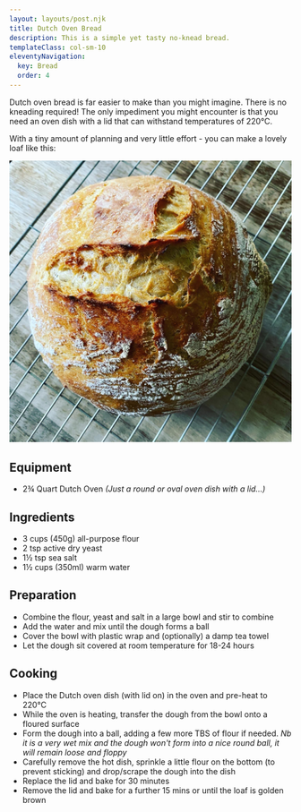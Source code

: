 ```yaml
---
layout: layouts/post.njk
title: Dutch Oven Bread
description: This is a simple yet tasty no-knead bread.
templateClass: col-sm-10
eleventyNavigation:
  key: Bread
  order: 4
---
```


Dutch oven bread is far easier to make than you might imagine. There is no kneading required! The only impediment you might encounter is that you need an oven dish with a lid that can withstand temperatures of 220°C.

With a tiny amount of planning and very little effort - you can make a lovely loaf like this:

![A most excellent fresh loaf of bread!](/img/bread.jpg "Dutch Oven Bread")

## Equipment
- 2¾ Quart Dutch Oven *(Just a round or oval oven dish with a lid...)*

## Ingredients
- 3 cups (450g) all-purpose flour
- 2 tsp active dry yeast
- 1½ tsp sea salt
- 1½ cups (350ml) warm water

## Preparation
- Combine the flour, yeast and salt in a large bowl and stir to combine
- Add the water and mix until the dough forms a ball
- Cover the bowl with plastic wrap and (optionally) a damp tea towel
- Let the dough sit covered at room temperature for 18-24 hours

## Cooking
- Place the Dutch oven dish (with lid on) in the oven and pre-heat to 220°C
- While the oven is heating, transfer the dough from the bowl onto a floured surface
- Form the dough into a ball, adding a few more TBS of flour if needed. *Nb it is a very wet mix and the dough won't form into a nice round ball, it will remain loose and floppy*
- Carefully remove the hot dish, sprinkle a little flour on the bottom (to prevent sticking) and drop/scrape the dough into the dish
- Replace the lid and bake for 30 minutes
- Remove the lid and bake for a further 15 mins or until the loaf is golden brown